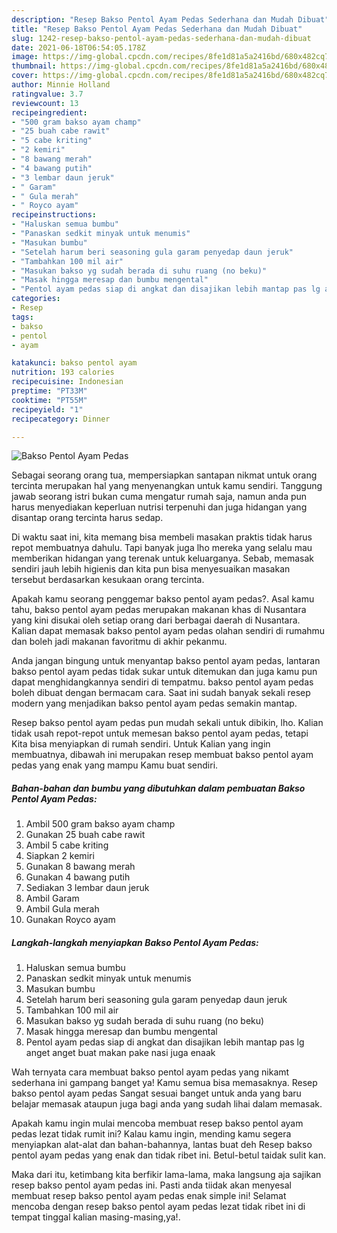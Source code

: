 ```yaml
---
description: "Resep Bakso Pentol Ayam Pedas Sederhana dan Mudah Dibuat"
title: "Resep Bakso Pentol Ayam Pedas Sederhana dan Mudah Dibuat"
slug: 1242-resep-bakso-pentol-ayam-pedas-sederhana-dan-mudah-dibuat
date: 2021-06-18T06:54:05.178Z
image: https://img-global.cpcdn.com/recipes/8fe1d81a5a2416bd/680x482cq70/bakso-pentol-ayam-pedas-foto-resep-utama.jpg
thumbnail: https://img-global.cpcdn.com/recipes/8fe1d81a5a2416bd/680x482cq70/bakso-pentol-ayam-pedas-foto-resep-utama.jpg
cover: https://img-global.cpcdn.com/recipes/8fe1d81a5a2416bd/680x482cq70/bakso-pentol-ayam-pedas-foto-resep-utama.jpg
author: Minnie Holland
ratingvalue: 3.7
reviewcount: 13
recipeingredient:
- "500 gram bakso ayam champ"
- "25 buah cabe rawit"
- "5 cabe kriting"
- "2 kemiri"
- "8 bawang merah"
- "4 bawang putih"
- "3 lembar daun jeruk"
- " Garam"
- " Gula merah"
- " Royco ayam"
recipeinstructions:
- "Haluskan semua bumbu"
- "Panaskan sedkit minyak untuk menumis"
- "Masukan bumbu"
- "Setelah harum beri seasoning gula garam penyedap daun jeruk"
- "Tambahkan 100 mil air"
- "Masukan bakso yg sudah berada di suhu ruang (no beku)"
- "Masak hingga meresap dan bumbu mengental"
- "Pentol ayam pedas siap di angkat dan disajikan lebih mantap pas lg anget anget buat makan pake nasi juga enaak"
categories:
- Resep
tags:
- bakso
- pentol
- ayam

katakunci: bakso pentol ayam 
nutrition: 193 calories
recipecuisine: Indonesian
preptime: "PT33M"
cooktime: "PT55M"
recipeyield: "1"
recipecategory: Dinner

---
```



![Bakso Pentol Ayam Pedas](https://img-global.cpcdn.com/recipes/8fe1d81a5a2416bd/680x482cq70/bakso-pentol-ayam-pedas-foto-resep-utama.jpg)

Sebagai seorang orang tua, mempersiapkan santapan nikmat untuk orang tercinta merupakan hal yang menyenangkan untuk kamu sendiri. Tanggung jawab seorang istri bukan cuma mengatur rumah saja, namun anda pun harus menyediakan keperluan nutrisi terpenuhi dan juga hidangan yang disantap orang tercinta harus sedap.

Di waktu  saat ini, kita memang bisa membeli masakan praktis tidak harus repot membuatnya dahulu. Tapi banyak juga lho mereka yang selalu mau memberikan hidangan yang terenak untuk keluarganya. Sebab, memasak sendiri jauh lebih higienis dan kita pun bisa menyesuaikan masakan tersebut berdasarkan kesukaan orang tercinta. 



Apakah kamu seorang penggemar bakso pentol ayam pedas?. Asal kamu tahu, bakso pentol ayam pedas merupakan makanan khas di Nusantara yang kini disukai oleh setiap orang dari berbagai daerah di Nusantara. Kalian dapat memasak bakso pentol ayam pedas olahan sendiri di rumahmu dan boleh jadi makanan favoritmu di akhir pekanmu.

Anda jangan bingung untuk menyantap bakso pentol ayam pedas, lantaran bakso pentol ayam pedas tidak sukar untuk ditemukan dan juga kamu pun dapat menghidangkannya sendiri di tempatmu. bakso pentol ayam pedas boleh dibuat dengan bermacam cara. Saat ini sudah banyak sekali resep modern yang menjadikan bakso pentol ayam pedas semakin mantap.

Resep bakso pentol ayam pedas pun mudah sekali untuk dibikin, lho. Kalian tidak usah repot-repot untuk memesan bakso pentol ayam pedas, tetapi Kita bisa menyiapkan di rumah sendiri. Untuk Kalian yang ingin membuatnya, dibawah ini merupakan resep membuat bakso pentol ayam pedas yang enak yang mampu Kamu buat sendiri.

<!--inarticleads1-->

##### Bahan-bahan dan bumbu yang dibutuhkan dalam pembuatan Bakso Pentol Ayam Pedas:

1. Ambil 500 gram bakso ayam champ
1. Gunakan 25 buah cabe rawit
1. Ambil 5 cabe kriting
1. Siapkan 2 kemiri
1. Gunakan 8 bawang merah
1. Gunakan 4 bawang putih
1. Sediakan 3 lembar daun jeruk
1. Ambil  Garam
1. Ambil  Gula merah
1. Gunakan  Royco ayam




<!--inarticleads2-->

##### Langkah-langkah menyiapkan Bakso Pentol Ayam Pedas:

1. Haluskan semua bumbu
1. Panaskan sedkit minyak untuk menumis
1. Masukan bumbu
1. Setelah harum beri seasoning gula garam penyedap daun jeruk
1. Tambahkan 100 mil air
1. Masukan bakso yg sudah berada di suhu ruang (no beku)
1. Masak hingga meresap dan bumbu mengental
1. Pentol ayam pedas siap di angkat dan disajikan lebih mantap pas lg anget anget buat makan pake nasi juga enaak




Wah ternyata cara membuat bakso pentol ayam pedas yang nikamt sederhana ini gampang banget ya! Kamu semua bisa memasaknya. Resep bakso pentol ayam pedas Sangat sesuai banget untuk anda yang baru belajar memasak ataupun juga bagi anda yang sudah lihai dalam memasak.

Apakah kamu ingin mulai mencoba membuat resep bakso pentol ayam pedas lezat tidak rumit ini? Kalau kamu ingin, mending kamu segera menyiapkan alat-alat dan bahan-bahannya, lantas buat deh Resep bakso pentol ayam pedas yang enak dan tidak ribet ini. Betul-betul taidak sulit kan. 

Maka dari itu, ketimbang kita berfikir lama-lama, maka langsung aja sajikan resep bakso pentol ayam pedas ini. Pasti anda tiidak akan menyesal membuat resep bakso pentol ayam pedas enak simple ini! Selamat mencoba dengan resep bakso pentol ayam pedas lezat tidak ribet ini di tempat tinggal kalian masing-masing,ya!.

